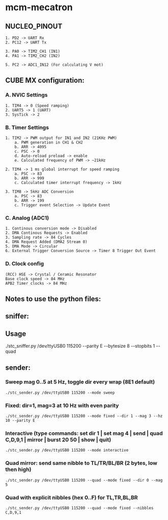 # mcm-mecatron

## NUCLEO_PINOUT
    
    1. PD2 -> UART Rx
    2. PC12 -> UART Tx
    
    3. PA0 -> TIM2_CH1 (IN1)
    4. PA1 -> TIM2_CH2 (IN2)
    
    5. PC2 -> ADC1_IN12 (For calculating V mot)

## CUBE MX configuration:

### A. NVIC Settings
    1. TIM4 -> 0 (Speed ramping)
    2. UART5 -> 1 (UART)
    3. SysTick -> 2

### B. Timer Settings

    1. TIM2 -> PWM output for IN1 and IN2 (21KHz PWM)
        a. PWM generation in CH1 & CH2
        b. ARR -> 4095
        c. PSC -> 0
        d. Auto-reload preload -> enable
        e. Calculated frequency of PWM -> ~21kHz
        
    2. TIM4 -> 1 ms global interrupt for speed ramping
        a. PSC -> 83
        b. ARR -> 999
        c. Calculated timer interrupt frequency -> 1kHz
        
    3. TIM8 -> 5kHz ADC Conversion
        a. PSC -> 83
        b. ARR -> 199
        c. Trigger event Selection -> Update Event

### C. Analog (ADC1)
    1. Continous conversion mode -> Disabled
    2. DMA Continous Requests -> Enabled
    3. Sampling rate -> 84 Cycles
    4. DMA Request Added (DMA2 Stream 0)
    5. DMA Mode -> Circular
    6. External Trigger Conversion Source -> Timer 8 Trigger Out Event

### D. Clock config
    (RCC) HSE -> Crystal / Ceramic Resonator
    Base clock speed -> 84 MHz
    APB2 Timer clocks -> 84 MHz


## Notes to use the python files:

## sniffer:

## Usage
./stc_sniffer.py /dev/ttyUSB0 115200 --parity E --bytesize 8 --stopbits 1 --quad


## sender:

### Sweep mag 0..5 at 5 Hz, toggle dir every wrap (8E1 default)

    ./stc_sender.py /dev/ttyUSB0 115200 --mode sweep

### Fixed: dir=1, mag=3 at 10 Hz with even parity

    ./stc_sender.py /dev/ttyUSB0 115200 --mode fixed --dir 1 --mag 3 --hz 10 --parity E

### Interactive (type commands: set dir 1 | set mag 4 | send | quad C,D,9,1 | mirror | burst 20 50 | show | quit)

    ./stc_sender.py /dev/ttyUSB0 115200 --mode interactive

### Quad mirror: send same nibble to TL/TR/BL/BR (2 bytes, low then high)

    ./stc_sender.py /dev/ttyUSB0 115200 --quad --mode fixed --dir 0 --mag 5

### Quad with explicit nibbles (hex 0..F) for TL,TR,BL,BR

    ./stc_sender.py /dev/ttyUSB0 115200 --quad --mode fixed --nibbles C,D,9,1
